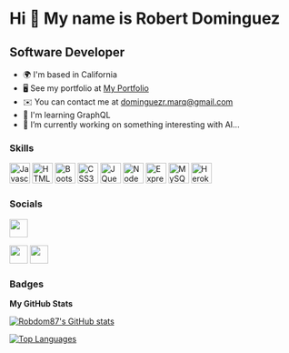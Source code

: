 Hi 👋 My name is Robert Dominguez
============================

Software Developer
------------------

* 🌍  I'm based in California
* 🖥️  See my portfolio at [My Portfolio](https://robdom87.github.io/)
* ✉️  You can contact me at [dominguezr.marq@gmail.com](mailto:dominguezr.marq@gmail.com)
* 🧠  I'm learning GraphQL
* 🔭 I’m currently working on something interesting with AI...

### Skills

<p align="left">
  <a href="https://developer.mozilla.org/en-US/docs/Web/JavaScript" target="_blank" rel="noreferrer">
    <img src="https://cdn.jsdelivr.net/gh/devicons/devicon/icons/javascript/javascript-original.svg" width="36" height="36" alt="Javascript" /></a>
  <a href="https://developer.mozilla.org/en-US/docs/Glossary/HTML5" target="_blank" rel="noreferrer">
    <img src="https://cdn.jsdelivr.net/gh/devicons/devicon/icons/html5/html5-plain.svg" width="36" height="36" alt="HTML5" /></a>
  <a href="https://getbootstrap.com/" target="_blank" rel="noreferrer">
    <img src="https://cdn.jsdelivr.net/gh/devicons/devicon/icons/bootstrap/bootstrap-plain.svg" width="36" height="36" alt="Bootstrap" /></a>
  <a href="https://www.w3.org/TR/CSS/#css" target="_blank" rel="noreferrer">
    <img src="https://cdn.jsdelivr.net/gh/devicons/devicon/icons/css3/css3-plain.svg" width="36" height="36" alt="CSS3" /></a>
  <a href="https://jquery.com/" target="_blank" rel="noreferrer">
    <img src="https://cdn.jsdelivr.net/gh/devicons/devicon/icons/jquery/jquery-plain.svg" width="36" height="36" alt="JQuery" /></a>
  <a href="https://nodejs.org/en/" target="_blank" rel="noreferrer">
    <img src="https://cdn.jsdelivr.net/gh/devicons/devicon/icons/nodejs/nodejs-original.svg" width="36" height="36" alt="NodeJS" /></a>
  <a href="https://expressjs.com/" target="_blank" rel="noreferrer">
    <img src="https://cdn.jsdelivr.net/gh/devicons/devicon/icons/express/express-original.svg" width="36" height="36" alt="ExpressJS" /></a>
  <a href="https://www.mysql.com/" target="_blank" rel="noreferrer">
    <img src="https://cdn.jsdelivr.net/gh/devicons/devicon/icons/mysql/mysql-original.svg" width="36" height="36" alt="MySQL" /></a>
  <a href="https://www.heroku.com/" target="_blank" rel="noreferrer">
    <img src="https://cdn.jsdelivr.net/gh/devicons/devicon/icons/heroku/heroku-original.svg" width="36" height="36" alt="Heroku" /></a></p>


### Socials

<p align="left">
<a href="https://www.github.com/Robdom87" target="_blank" rel="noreferrer"><img src="https://raw.githubusercontent.com/danielcranney/readme-generator/main/public/icons/socials/github.svg" width="32" height="32" /></a>
  
<a href="https://www.linkedin.com/in/robert-dominguez-marq/" target="_blank" rel="noreferrer"><img src="https://raw.githubusercontent.com/danielcranney/readme-generator/main/public/icons/socials/linkedin.svg" width="32" height="32" /></a>
<a href="https://stackoverflow.com/users/19333789/dominguezr42" target="_blank" rel="noreferrer"><img src="https://raw.githubusercontent.com/danielcranney/readme-generator/main/public/icons/socials/stackoverflow.svg" width="32" height="32" /></a>
</p>

### Badges

<b>My GitHub Stats</b>

<a href="http://www.github.com/Robdom87"><img src="https://github-readme-stats.vercel.app/api?username=Robdom87&show_icons=true&hide=&count_private=true&title_color=3382ed&text_color=ffffff&icon_color=3382ed&bg_color=1c1917&hide_border=true&show_icons=true" alt="Robdom87's GitHub stats" /></a>

<a href="https://github.com/Robdom87" align="left"><img src="https://github-readme-stats.vercel.app/api/top-langs/?username=Robdom87&langs_count=10&title_color=3382ed&text_color=ffffff&icon_color=3382ed&bg_color=1c1917&hide_border=true&locale=en&custom_title=Top%20%Languages" alt="Top Languages" /></a>





